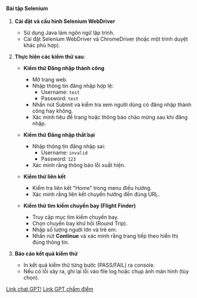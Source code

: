 #### **Bài tập Selenium**  

1. **Cài đặt và cấu hình Selenium WebDriver**  
   - Sử dụng Java làm ngôn ngữ lập trình.  
   - Cài đặt Selenium WebDriver và ChromeDriver (hoặc một trình duyệt khác phù hợp).  

2. **Thực hiện các kiểm thử sau**:  
   - **Kiểm thử Đăng nhập thành công**  
     - Mở trang web.  
     - Nhập thông tin đăng nhập hợp lệ:  
       - Username: `test`  
       - Password: `test`  
     - Nhấn nút Submit và kiểm tra xem người dùng có đăng nhập thành công hay không.  
     - Xác minh tiêu đề trang hoặc thông báo chào mừng sau khi đăng nhập.  

   - **Kiểm thử Đăng nhập thất bại**  
     - Nhập thông tin đăng nhập sai:  
       - Username: `invalid`  
       - Password: `123`  
     - Xác minh rằng thông báo lỗi xuất hiện.  

   - **Kiểm thử liên kết**  
     - Kiểm tra liên kết "Home" trong menu điều hướng.  
     - Xác minh rằng liên kết chuyển hướng đến đúng URL.  

   - **Kiểm thử tìm kiếm chuyến bay (Flight Finder)**  
     - Truy cập mục tìm kiếm chuyến bay.  
     - Chọn chuyến bay khứ hồi (Round Trip).  
     - Nhập số lượng người lớn và trẻ em.  
     - Nhấn nút **Continue** và xác minh rằng trang tiếp theo hiển thị đúng thông tin.  

3. **Báo cáo kết quả kiểm thử**  
   - In kết quả kiểm thử từng bước (PASS/FAIL) ra console.  
   - Nếu có lỗi xảy ra, ghi lại lỗi vào file log hoặc chụp ảnh màn hình (tùy chọn).

[Link chat GPT!](https://chatgpt.com/share/67867da4-0a68-8012-aed3-4345dd5ad242)
[Link GPT chấm điểm]()

